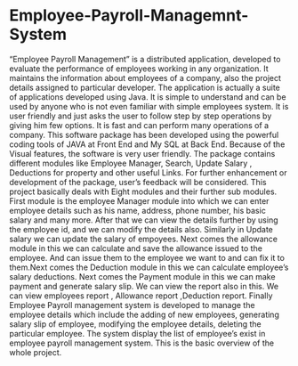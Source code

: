 # Employee-Payroll-Managemnt-System
“Employee Payroll Management” is a distributed application, developed to evaluate the performance of employees working in any organization. It maintains the information about  employees of a company, also the project details assigned to particular developer. The application is actually a suite of applications developed using Java. It is simple to understand and can be used by anyone who is not even familiar with simple employees system. It is user friendly and just asks the user to follow step by step operations by giving him few options. It is fast and can perform many operations of a company. This software package has been developed using the powerful coding tools of JAVA at Front End and My SQL at Back End. Because of the Visual features, the software is very user friendly.  The package contains different modules like Employee Manager, Search, Update Salary , Deductions for property and other useful Links. For further enhancement or development of the package, user’s feedback will be considered. This project basically deals with Eight modules and their further sub modules. First module is the employee Manager module into which we can enter employee details such as his name, address, phone number, his basic salary and many more. After that we can view the details further by using the employee id, and we can modify the details also. Similarly in Update salary we can update the salary of empoyees. Next comes the allowance module in this we can calculate and save  the allowance issued to the employee. And can issue them to the employee we want to and can fix it to them.Next comes the Deduction module in this we can calculate employee’s salary deductions. Next comes the Payment module in this we can make payment and generate salary slip. We can view the report also in this. We can view employees report , Allowance report ,Deduction report.  Finally Employee Payroll management system is developed to manage the employee details which include the adding of new employees, generating salary slip of employee, modifying the employee details, deleting the particular  employee. The system display the list of employee’s exist in employee payroll management system. This is the basic overview of the whole project.
